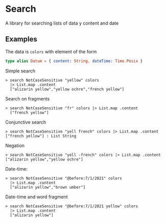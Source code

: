 # Search

A library for searching lists of data y content and date


## Examples

The data is `colors` with element of the form

```elm
type alias Datum = { content: String, dateTime: Time.Posix }
```

Simple search
```
> search NotCaseSensitive "yellow" colors 
  |> List.map .content
  ["alizarin yellow","yellow ochre","french yellow"]
```  
  
Search on fragments
```
> search NotCaseSensitive "fr" colors |> List.map .content
  ["french yellow"]
```

Conjunctive search
```
> search NotCaseSensitive "yell french" colors |> List.map .content
["french yellow"] : List String
```

Negation
```
> search NotCaseSensitive "yell -french" colors |> List.map .content
["alizarin yellow","yellow ochre"]
```

Date-time:
```
> search NotCaseSensitive "@before:7/1/2021" colors 
  |> List.map .content
  ["alizarin yellow","brown umber"]
```

Date-time and word fragment
```
> search NotCaseSensitive "@before:7/1/2021 yellow" colors 
  |> List.map .content
  ["alizarin yellow"]
```